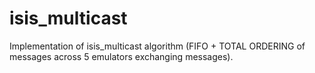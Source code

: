 # isis_multicast
Implementation of isis_multicast algorithm (FIFO + TOTAL ORDERING of messages across 5 emulators exchanging messages).
